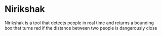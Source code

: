 # Nirikshak
Nirikshak is a tool that detects people in real time and returns a bounding box that turns red if the distance between two people is dangerously close
